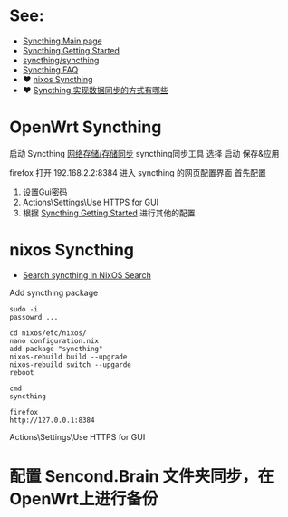 # See:
- [Syncthing Main page](https://syncthing.net/)
- [Syncthing Getting Started](https://docs.syncthing.net/intro/getting-started.html)
- [ syncthing/syncthing](https://github.com/syncthing/syncthing)
- [Syncthing FAQ](https://docs.syncthing.net/users/faq.html)
- ❤️ [nixos Syncthing](https://nixos.wiki/wiki/Syncthing)
- ❤️ [Syncthing 实现数据同步的方式有哪些](https://javajgs.com/archives/71561)

# OpenWrt Syncthing
启动 Syncthing
[网络存储/存储同步](http://192.168.2.2/cgi-bin/luci/admin/nas/syncthing)
syncthing同步工具
选择 启动 
保存&应用
 
firefox
打开 192.168.2.2:8384 
进入 syncthing 的网页配置界面
首先配置 
1. 设置Gui密码
2. Actions\Settings\Use HTTPS for GUI
3. 根据 [Syncthing Getting Started](https://docs.syncthing.net/intro/getting-started.html) 进行其他的配置




# nixos Syncthing
  
  - [Search syncthing in NixOS Search](https://search.nixos.org/packages?channel=21.11&from=0&size=50&sort=relevance&type=packages&query=syncthing)
  
  Add syncthing package
  
  ```
  sudo -i
  passowrd ...
  
  cd nixos/etc/nixos/
  nano configuration.nix
  add package "syncthing"
  nixos-rebuild build --upgrade
  nixos-rebuild switch --upgarde
  reboot
  
  cmd 
  syncthing
  
  firefox 
  http://127.0.0.1:8384
  
 ```
 Actions\Settings\Use HTTPS for GUI
 
 # 配置 Sencond.Brain 文件夹同步，在OpenWrt上进行备份
 
